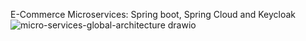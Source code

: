 E-Commerce Microservices: Spring boot, Spring Cloud and Keycloak
![micro-services-global-architecture drawio](https://github.com/user-attachments/assets/b3770397-3a34-46bc-9102-06f837524093)
